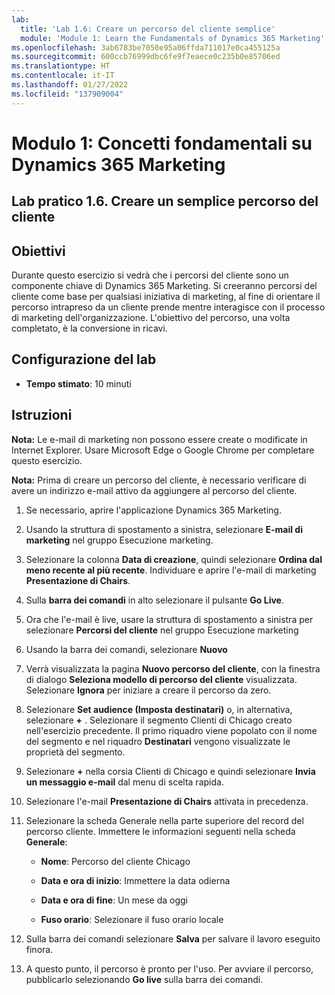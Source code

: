 ```yaml
---
lab:
  title: 'Lab 1.6: Creare un percorso del cliente semplice'
  module: 'Module 1: Learn the Fundamentals of Dynamics 365 Marketing'
ms.openlocfilehash: 3ab6783be7050e95a06ffda711017e0ca455125a
ms.sourcegitcommit: 600ccb76999dbc6fe9f7eaece0c235b0e85706ed
ms.translationtype: HT
ms.contentlocale: it-IT
ms.lasthandoff: 01/27/2022
ms.locfileid: "137909004"
---
```

<a name="module-1-learn-the-fundamentals-of-dynamics-365-marketing"></a>Modulo 1: Concetti fondamentali su Dynamics 365 Marketing
========================

## <a name="practice-lab-16---create-a-simple-customer-journey"></a>Lab pratico 1.6. Creare un semplice percorso del cliente

## <a name="objectives"></a>Obiettivi

Durante questo esercizio si vedrà che i percorsi del cliente sono un componente chiave di Dynamics 365 Marketing. Si creeranno percorsi del cliente come base per qualsiasi iniziativa di marketing, al fine di orientare il percorso intrapreso da un cliente prende mentre interagisce con il processo di marketing dell'organizzazione. L'obiettivo del percorso, una volta completato, è la conversione in ricavi.

## <a name="lab-setup"></a>Configurazione del lab

  - **Tempo stimato**: 10 minuti

## <a name="instructions"></a>Istruzioni

**Nota:** Le e-mail di marketing non possono essere create o modificate in Internet Explorer. Usare Microsoft Edge o Google Chrome per completare questo esercizio.

**Nota:** Prima di creare un percorso del cliente, è necessario verificare di avere un indirizzo e-mail attivo da aggiungere al percorso del cliente. 

1. Se necessario, aprire l'applicazione Dynamics 365 Marketing. 

2. Usando la struttura di spostamento a sinistra, selezionare **E-mail di marketing** nel gruppo Esecuzione marketing.

3. Selezionare la colonna **Data di creazione**, quindi selezionare **Ordina dal meno recente al più recente**. Individuare e aprire l'e-mail di marketing **Presentazione di Chairs**. 

4. Sulla **barra dei comandi** in alto selezionare il pulsante **Go Live**. 

5. Ora che l'e-mail è live, usare la struttura di spostamento a sinistra per selezionare **Percorsi del cliente** nel gruppo Esecuzione marketing

6. Usando la barra dei comandi, selezionare **Nuovo** 

7. Verrà visualizzata la pagina **Nuovo percorso del cliente**, con la finestra di dialogo **Seleziona modello di percorso del cliente** visualizzata. Selezionare **Ignora** per iniziare a creare il percorso da zero.

8. Selezionare **Set audience (Imposta destinatari)** o, in alternativa, selezionare **+** . Selezionare il segmento Clienti di Chicago creato nell'esercizio precedente. Il primo riquadro viene popolato con il nome del segmento e nel riquadro **Destinatari** vengono visualizzate le proprietà del segmento.

9. Selezionare **+** nella corsia Clienti di Chicago e quindi selezionare **Invia un messaggio e-mail** dal menu di scelta rapida.

10. Selezionare l'e-mail **Presentazione di Chairs** attivata in precedenza. 

11. Selezionare la scheda Generale nella parte superiore del record del percorso cliente. Immettere le informazioni seguenti nella scheda **Generale**:

    - **Nome**: Percorso del cliente Chicago

    - **Data e ora di inizio**: Immettere la data odierna

    - **Data e ora di fine**: Un mese da oggi

    - **Fuso orario**: Selezionare il fuso orario locale 

12. Sulla barra dei comandi selezionare **Salva** per salvare il lavoro eseguito finora.

13. A questo punto, il percorso è pronto per l'uso. Per avviare il percorso, pubblicarlo selezionando **Go live** sulla barra dei comandi.
